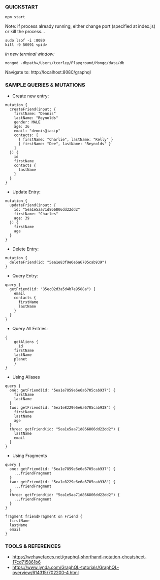 ### QUICKSTART

```
npm start
```

Note: if process already running, either change port (specified at index.js) or kill the process...

```
sudo lsof -i :8080
kill -9 50091 <pid>
```

_in new terminal window:_

```
mongod -dbpath=/Users/tcorley/Playground/Mongo/data/db
```

Navigate to: http://localhost:8080/graphql

### SAMPLE QUERIES & MUTATIONS

- Create new entry:

```
mutation {
  createFriend(input: {
    firstName: "Dennis"
    lastName: "Reynolds"
    gender: MALE
    age: 36
    email: "dennis@iasip"
    contacts: [
      { firstName: "Charlie", lastName: "Kelly" }
      { firstName: "Dee", lastName: "Reynolds" }
    ]
  }) {
    id
    firstName
    contacts {
      lastName
    }
  }
}
```

- Update Entry:

```
mutation {
  updateFriend(input: {
    id: "5ea1e5aa71d866806dd22dd2"
    firstName: "Charles"
    age: 39
  }) {
    firstName
    age
  }
}
```

- Delete Entry:

```
mutation {
  deleteFriend(id: "5ea1e83f9e6e6a6705cab939")
}
```

- Query Entry:

```
query {
  getFriend(id: "85ec02d3a5d4b7e9588a") {
    email
    contacts {
      firstName
      lastName
    }
  }
}
```

- Query All Entries:

```
{
	getAliens {
	  id
    firstName
    lastName
    planet
	}
}
```

- Using Aliases

```
query {
  one: getFriend(id: "5ea1e7859e6e6a6705cab937") {
    firstName
    lastName
  }
  two: getFriend(id: "5ea1e8229e6e6a6705cab938") {
    firstName
    lastName
    age
  }
  three: getFriend(id: "5ea1e5aa71d866806dd22dd2") {
    lastName
    email
  }
}
```

- Using Fragments

```
query {
  one: getFriend(id: "5ea1e7859e6e6a6705cab937") {
    ...friendFragment
  }
  two: getFriend(id: "5ea1e8229e6e6a6705cab938") {
    ...friendFragment
  }
  three: getFriend(id: "5ea1e5aa71d866806dd22dd2") {
    ...friendFragment
  }
}

fragment friendFragment on Friend {
  firstName
  lastName
  email
}
```

### TOOLS & REFERENCES

- https://wehavefaces.net/graphql-shorthand-notation-cheatsheet-17cd715861b6
- https://www.lynda.com/GraphQL-tutorials/GraphQL-overview/614315/702200-4.html
